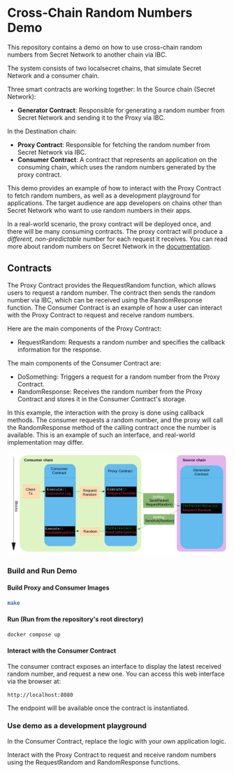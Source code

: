 # Cross-Chain Random Numbers Demo

This repository contains a demo on how to use cross-chain random numbers from Secret Network to another chain via IBC. 

The system consists of two localsecret chains, that simulate Secret Network and a consumer chain. 

Three smart contracts are working together:
In the Source chain (Secret Network):
* **Generator Contract**: Responsible for generating a random number from Secret Network and sending it to the Proxy via IBC.
 
In the Destination chain:
* **Proxy Contract**: Responsible for fetching the random number from Secret Network via IBC.
* **Consumer Contract**: A contract that represents an application on the consuming chain, which uses the random numbers generated by the proxy contract.

This demo provides an example of how to interact with the Proxy Contract to fetch random numbers, as well as a development playground for applications. The target audience are app developers on chains other than Secret Network who want to use random numbers in their apps.

In a real-world scenario, the proxy contract will be deployed once, and there will be many consuming contracts. The proxy contract will produce a *different, non-predictable* number for 
each request it receives. You can read more about random numbers on Secret Network in the [documentation](https://docs.scrt.network/secret-network-documentation/development/secret-contract-fundamentals/available-native-features-modules/secret-vrf-on-chain-randomness).

## Contracts

The Proxy Contract provides the RequestRandom function, which allows users to request a random number. The contract then sends the random number via IBC, which can be received using the RandomResponse function. The Consumer Contract is an example of how a user can interact with the Proxy Contract to request and receive random numbers.

Here are the main components of the Proxy Contract:

* RequestRandom: Requests a random number and specifies the callback information for the response.

The main components of the Consumer Contract are:

* DoSomething: Triggers a request for a random number from the Proxy Contract.
* RandomResponse: Receives the random number from the Proxy Contract and stores it in the Consumer Contract's storage.

In this example, the interaction with the proxy is done using callback methods. The consumer requests a random number, and the proxy will call the RandomResponse method of the 
calling contract once the number is available. This is an example of such an interface, and real-world implementation may differ.

![Messages Diagram](ibc-random.png "Messages Diagram")

### Build and Run Demo

#### Build Proxy and Consumer Images
```bash
make
```

#### Run (Run from the repository's root directory)
```bash
docker compose up
```

#### Interact with the Consumer Contract

The consumer contract exposes an interface to display the latest received random number, and request a new one.
You can access this web interface via the browser at:
```
http://localhost:8080
```
The endpoint will be available once the contract is instantiated.

### Use demo as a development playground

In the Consumer Contract, replace the logic with your own application logic.

Interact with the Proxy Contract to request and receive random numbers using the RequestRandom and RandomResponse functions.